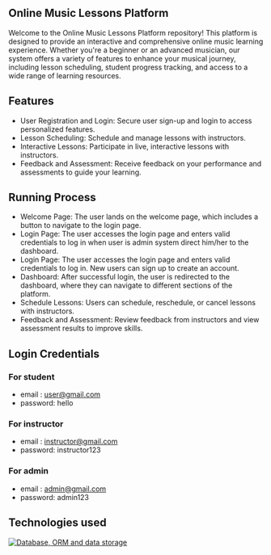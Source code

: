 ## Online Music Lessons Platform

Welcome to the Online Music Lessons Platform repository! This platform is designed to provide an interactive and comprehensive online music learning experience. Whether you're a beginner or an advanced musician, our system offers a variety of features to enhance your musical journey, including lesson scheduling, student progress tracking, and access to a wide range of learning resources.

## Features
- User Registration and Login: Secure user sign-up and login to access personalized features.
- Lesson Scheduling: Schedule and manage lessons with instructors.
- Interactive Lessons: Participate in live, interactive lessons with instructors.
- Feedback and Assessment: Receive feedback on your performance and assessments to guide your learning.

## Running Process

- Welcome Page: The user lands on the welcome page, which includes a button to navigate to the login page.
- Login Page: The user accesses the login page and enters valid credentials to log in when user is admin system direct him/her to the dashboard.
- Login Page: The user accesses the login page and enters valid credentials to log in. New users can sign up to create an account.
- Dashboard: After successful login, the user is redirected to the dashboard, where they can navigate to different sections of the platform.
- Schedule Lessons: Users can schedule, reschedule, or cancel lessons with instructors.
- Feedback and Assessment: Review feedback from instructors and view assessment results to improve skills.

## Login Credentials

### For student 

- email : user@gmail.com
- password: hello

### For instructor 

- email : instructor@gmail.com
- password: instructor123


### For admin 

- email : admin@gmail.com
- password: admin123



## Technologies used

[![Database, ORM and data storage](https://skillicons.dev/icons?i=mysqli,html,css,php,javascript&theme=light)](https://skillicons.dev)





